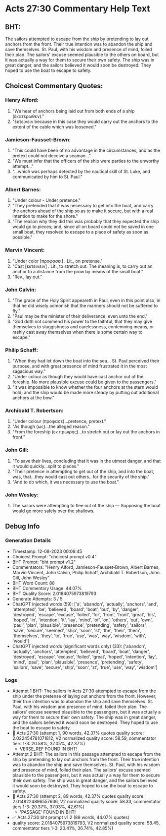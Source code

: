 # Acts 27:30 Commentary Help Text

## BHT:
The sailors attempted to escape from the ship by pretending to lay out anchors from the front. Their true intention was to abandon the ship and save themselves. St. Paul, with his wisdom and presence of mind, foiled their plan. The sailors' excuse seemed plausible to the others on board, but it was actually a way for them to secure their own safety. The ship was in great danger, and the sailors believed it would soon be destroyed. They hoped to use the boat to escape to safety.

## Choicest Commentary Quotes:
### Henry Alford:
1. "We hear of anchors being laid out from both ends of a ship (ἑκατέρωθεν)." 
2. "ἐκτείνειν because in this case they would carry out the anchors to the extent of the cable which was loosened."

### Jamieson-Fausset-Brown:
1. "This could have been of no advantage in the circumstances, and as the pretext could not deceive a seaman..."
2. "We must infer that the officers of the ship were parties to the unworthy attempt..."
3. "...which was perhaps detected by the nautical skill of St. Luke, and communicated by him to St. Paul."

### Albert Barnes:
1. "Under colour - Under pretence."
2. "They pretended that it was necessary to get into the boat, and carry the anchors ahead of the ship so as to make it secure, but with a real intention to make for the shore."
3. "The reason why they did this was probably that they expected the ship would go to pieces; and, since all on board could not be saved in one small boat, they resolved to escape to a place of safety as soon as possible."

### Marvin Vincent:
1. "Under color [προφασει] . Lit., on pretense."
2. "Cast [εκτεινειν] . Lit., to stretch out. The meaning is, to carry out an anchor to a distance from the prow by means of the small boat."
3. "Rev., lay out."

### John Calvin:
1. "The grace of the Holy Spirit appeareth in Paul, even in this point also, in that he did wisely admonish that the mariners should not be suffered to fly."
2. "Paul may be the minister of their deliverance, even unto the end."
3. "God doth not commend his power to the faithful, that they may give themselves to sluggishness and carelessness, contemning means, or rashly cast away themselves when there is some certain way to escape."

### Philip Schaff:
1. "When they had let down the boat into the sea... St. Paul perceived their purpose, and with great presence of mind frustrated it in the most sagacious way."
2. "Under colour as though they would have cast anchor out of the foreship. No more plausible excuse could be given to the passengers."
3. "It was impossible to know whether the four anchors at the stern would hold; and the ship would be made more steady by putting out additional anchors at the bow."

### Archibald T. Robertson:
1. "Under colour (προφασε)...pretence, pretext."
2. "As though (ως)...the alleged reason."
3. "From the foreship (εκ πρωιρης)...to stretch out or lay out the anchors in front."

### John Gill:
1. "To save their lives, concluding that it was in the utmost danger, and that it would quickly...split to pieces." 
2. "Their pretence in attempting to get out of the ship, and into the boat, was, that...they would cast out others...for the security of the ship."
3. "And to do which, it was necessary to use the boat."

### John Wesley:
1. The sailors were attempting to flee out of the ship — Supposing the boat would go more safely over the shallows.



## Debug Info
### Generation Details
- Timestamp: 12-08-2023 00:09:45
- Choicest Prompt: "choicest prompt v0.4"
- BHT Prompt: "bht prompt v1.2"
- Commentators: "Henry Alford, Jamieson-Fausset-Brown, Albert Barnes, Marvin Vincent, John Calvin, Philip Schaff, Archibald T. Robertson, John Gill, John Wesley"
- BHT Word Count: 88
- BHT Commentary Usage: 44.07%
- BHT Quality Score: 2.0184075973819793
- Generate Attempts: 3 / 5
- ChatGPT injected words (59):
	['a', 'abandon', 'actually', 'anchors', 'and', 'attempted', 'be', 'believed', 'board', 'boat', 'but', 'by', 'danger', 'destroyed', 'escape', 'excuse', 'foiled', 'for', 'from', 'front', 'great', 'his', 'hoped', 'in', 'intention', 'it', 'lay', 'mind', 'of', 'on', 'others', 'out', 'own', 'paul', 'plan', 'plausible', 'presence', 'pretending', 'safety', 'sailors', 'save', 'secure', 'seemed', 'ship', 'soon', 'st', 'the', 'their', 'them', 'themselves', 'they', 'to', 'true', 'use', 'was', 'way', 'wisdom', 'with', 'would']
- ChatGPT injected words (significant words only) (33):
	['abandon', 'actually', 'anchors', 'attempted', 'believed', 'board', 'boat', 'danger', 'destroyed', 'escape', 'excuse', 'foiled', 'great', 'hoped', 'intention', 'lay', 'mind', 'paul', 'plan', 'plausible', 'presence', 'pretending', 'safety', 'sailors', 'save', 'secure', 'ship', 'soon', 'st', 'true', 'use', 'way', 'wisdom']

### Logs
- Attempt 1 BHT: The sailors in Acts 27:30 attempted to escape from the ship under the pretense of laying out anchors from the front. However, their true intention was to abandon the ship and save themselves. St. Paul, with his wisdom and presence of mind, foiled their plan. The sailors' excuse seemed plausible to the passengers, but it was actually a way for them to secure their own safety. The ship was in great danger, and the sailors believed it would soon be destroyed. They hoped to use the boat to escape to safety.
- 🔄 Acts 27:30 (attempt 1, 90 words, 42.37% quotes quality score: 2.022454781071812, V2 normalized quality score: 58.59, commentator tiers 1-3: 20.58%, 37.05%, 42.37%) 
	- VERSE_REF FOUND IN BHT!
- Attempt 2 BHT: The sailors in this passage attempted to escape from the ship by pretending to lay out anchors from the front. Their true intention was to abandon the ship and save themselves. St. Paul, with his wisdom and presence of mind, foiled their plan. The sailors' excuse seemed plausible to the passengers, but it was actually a way for them to secure their own safety. The ship was in great danger, and the sailors believed it would soon be destroyed. They hoped to use the boat to escape to safety.
- 🔄 Acts 27:30 (attempt 2, 89 words, 42.37% quotes quality score: 2.0148224896557636, V2 normalized quality score: 58.33, commentator tiers 1-3: 20.37%, 37.03%, 42.61%) 
	- 'PASSAGE' FOUND IN BHT!
- ✅ Acts 27:30 bht prompt v1.2 (88 words, 44.07% quotes)
- quality score: 2.0184075973819793, V2 normalized quality score: 58.45, commentator tiers 1-3: 20.41%, 36.74%, 42.85%)
